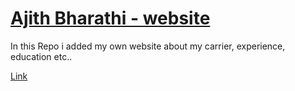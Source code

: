 # [Ajith Bharathi - website](https://ajithbharathi.github.io/mywebsite/)

In this Repo i added my own website about my carrier, experience, education etc..

[Link](https://ajithbharathi.github.io/website/) 
